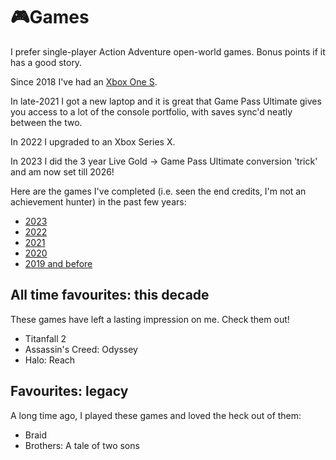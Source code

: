 # 🎮Games

I prefer single-player Action Adventure open-world games. Bonus points if it has
a good story.

Since 2018 I've had an [Xbox One S](xboxone.md).

In late-2021 I got a new laptop and it is great that Game Pass
Ultimate gives you access to a lot of the console portfolio, with
saves sync'd neatly between the two.

In 2022 I upgraded to an Xbox Series X.

In 2023 I did the 3 year Live Gold -> Game Pass Ultimate conversion
'trick' and am now set till 2026!

Here are the games I've completed (i.e. seen the end credits, I'm not an
achievement hunter) in the past few years:

- [2023](2023.md)
- [2022](2022.md)
- [2021](2021.md)
- [2020](2020.md)
- [2019 and before](2019-and-before.md)

## All time favourites: this decade

These games have left a lasting impression on me. Check them out!

- Titanfall 2
- Assassin's Creed: Odyssey
- Halo: Reach

## Favourites: legacy

A long time ago, I played these games and loved the heck out of them:

- Braid
- Brothers: A tale of two sons

